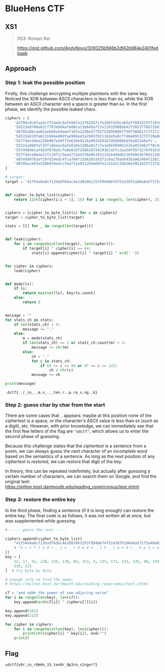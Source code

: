 # BlueHens CTF

## XS1

> XS3: Roman Xor

> https://gist.github.com/AndyNovo/309325b566b2df42b984e2401fedbaab

## Approach

### Step 1: leak the possible position

Firstly, this challenge encrypting multiple plaintexts with the same key. Noticed the XOR between ASCII characters is less than `64`, while the XOR between an ASCII character and a space is greater than `64`. In the first phase, we identify the possible leaked chars.

```python
ciphers = [
    '43794c9c8faa2cff24edc8afe507a13f62837c7e166f428cab5aff893225ff19104bc8754c1c09',
    '5d315e8786e62cf763e9d4afe80ca13b649a717e11615986b642f3952f76b71b0342c4',
    '46785a8bcae62aeb60a5deeef107a1256ed7792752695886ff50f5886171ff1717',
    '5d315e819fe621b966e08dfae906e43a78837b31162e5e8cff46e8953275f20a0d5ad23d4712144c',
    '557f4dce9ee220b967e4dfffe616e9216a9934291b7d5690bb45ba922e6afc',
    '55315a868fef35f16beac6afe810a1206a81717e1e6b5690b152ba953462ff0c424acd6e0307055a81b93590c1fe',
    '557d489dcafd2df870a5cfe0e816f268628334291b7a5fc2aa58f99f3276f616160fc27c5116',
    '557f4dce8bee21fc24f1c5eaa712ee3f6e853431142e448db216fb9e2b70e5110c48816b46011e5a',
    '407e099783ef29fd24edc4fca704f33d6283343f1c6a178ab645ba962464f1581147c0714f530350d5f53690dee6',
    '40785ace93e530b970edccfba711e0312b9e607e1c6143c2b616e3953425f317425bc9780317085ac5a6',
]

# target:
target = "41754a9a8cf13da976dac4e1d810b1253f994b6f47514387b106e8a57175a40a0370d22c4d14084d9ea8"


def cipher_to_byte_list(cipher):
    return [int(cipher[i:i + 2], 16) for i in range(0, len(cipher), 2)]


ciphers = [cipher_to_byte_list(c) for c in ciphers]
target = cipher_to_byte_list(target)

stats = [[] for _ in range(len(target))]


def leak(cipher):
    for i in range(min(len(target), len(cipher))):
        if target[i] ^ cipher[i] >= 64:
            stats[i].append(cipher[i] ^ target[i] ^ ord(' '))


for cipher in ciphers:
    leak(cipher)


def mode(ls):
    if ls:
        return max(set(ls), key=ls.count)
    else:
        return 0


message = ""
for stats_ch in stats:
    if len(stats_ch) > 4:
        message += "."
    else:
        m = mode(stats_ch)
        if len(stats_ch) == 1 or stats_ch.count(m) > 1:
            message += chr(m)
        else:
            ch = "."
            for c in stats_ch:
                if 65 <= c <= 90 or 97 <= c <= 122:
                    ch = chr(c)
            message += ch

print(message)
```

```
.dctf{..r_in_..m.n_.._ten.r..p.ra_s.ng..k}
```

### Step 2: guess char by char from the start

There are some cases that `.` appears: maybe at this position none of the ciphertext is a space, or the character's ASCII value is less than `64` (such as a digit), etc. However, with prior knowledge, we can immediately see that the first few letters of the flag are `"udctf"`, which allows us to enter the second phase of guessing.

Because this challenge states that the ciphertext is a sentence from a poem, we can always guess the next character of an incomplete word based on the semantics of a sentence. As long as the next position of any ciphertext is restored, we can restore that digit of the key.

In theory, this can be repeated indefinitely, but actually after guessing a certain number of characters, we can search them on Google, and find the original text: https://milton.host.dartmouth.edu/reading_room/comus/text.shtml

### Step 3: restore the entire key

In the third phase, finding a sentence (if it is long enough) can restore the entire key. The final code is as follows, it was not written all at once, but was supplemented while guessing.

```python
# ----- guess the rest -----

ciphers.append(cipher_to_byte_list(
    "41754a9a8cf13da976dac4e1d810b1253f994b6f47514387b106e8a57175a40a0370d22c4d14084d9ea8"  # target
    # "d c t f { x 0 r _ i n _ r 0 m 4 n _ 1 5 _ t e n 0 r _ 0 p 3 r a _ s 1 n g e r ? } "
))
key = [
    52, 17, 41, 238, 234, 138, 69, 153, 4, 133, 173, 143, 135, 98, 129, 72, 11, 247, 20, 94, 114, 14, 55,
    226, 223
]  # try byte by byte

# enough info to find the poem:
# https://milton.host.dartmouth.edu/reading_room/comus/text.shtml

c7 = "and adde the power of som adjuring verse"
for i in range(len(key), len(c7)):
    key.append(ord(c7[i]) ^ ciphers[7][i])

key.append(161)
key.append(213)

for cipher in ciphers:
    for i in range(min(len(key), len(cipher))):
        print(chr(cipher[i] ^ key[i]), end="")
    print()
```

## Flag

```
udctf{x0r_in_r0m4n_15_ten0r_0p3ra_s1nger?}
```
